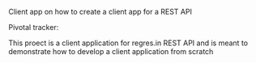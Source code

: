 Client app on how to create a client app for a REST API

Pivotal tracker: 

This proect is a client application for regres.in REST API and is meant to demonstrate how to develop a client application from scratch
